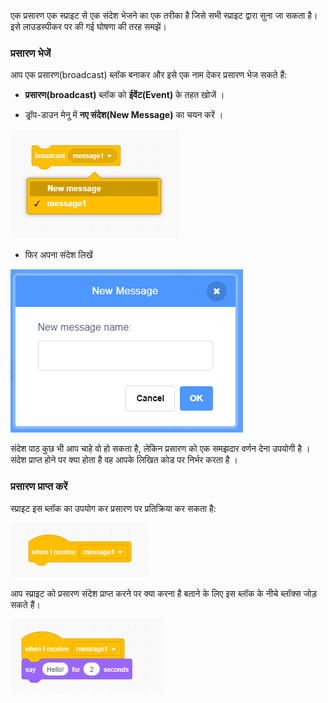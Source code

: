 एक प्रसारण एक स्प्राइट से एक संदेश भेजने का एक तरीका है जिसे सभी स्प्राइट द्वारा सुना जा सकता है। इसे लाउडस्पीकर पर की गई घोषणा की तरह समझें।

### प्रसारण भेजें

आप एक प्रसारण(broadcast) ब्लॉक बनाकर और इसे एक नाम देकर प्रसारण भेज सकते हैं:

+ **प्रसारण(broadcast)** ब्लॉक को **ईवेंट(Event)** के तहत खोजें ।

+ ड्रॉप-डाउन मेनू में **नए संदेश(New Message)** का चयन करें ।

![broadcast block dropdown](images/broadcast-block.png)

+ फिर अपना संदेश लिखें

![Create a broadcast](images/new-broadcast.png)

संदेश पाठ कुछ भी आप चाहे वो हो सकता है, लेकिन प्रसारण को एक समझदार वर्णन देना उपयोगी है । संदेश प्राप्त होने पर क्या होता है वह आपके लिखित कोड पर निर्भर करता है ।

### प्रसारण प्राप्त करें

स्प्राइट इस ब्लॉक का उपयोग कर प्रसारण पर प्रतिक्रिया कर सकता है:

![Receive a broadcast](images/receive-a-broadcast.png)

आप स्प्राइट को प्रसारण संदेश प्राप्त करने पर क्या करना है बताने के लिए इस ब्लॉक के नीचे ब्लॉक्स जोड़ सकते हैं।

![Receive example](images/receive-example.png)